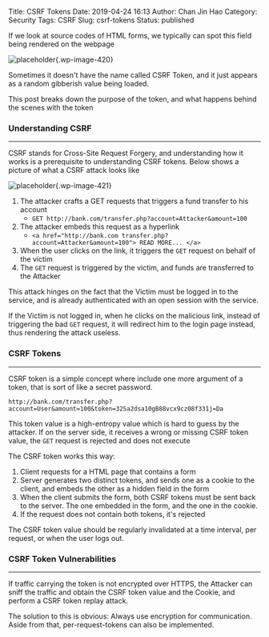 Title: CSRF Tokens
Date: 2019-04-24 16:13
Author: Chan Jin Hao
Category: Security
Tags: CSRF
Slug: csrf-tokens
Status: published



If we look at source codes of HTML forms, we typically can spot this field being rendered on the webpage



<!-- wp:image {"id":420} -->


![placeholder]({attach}media/2019/04/token.png){.wp-image-420}  

<figcaption>
  

</figcaption>





Sometimes it doesn't have the name called CSRF Token, and it just appears as a random gibberish value being loaded.





This post breaks down the purpose of the token, and what happens behind the scenes with the token



<!-- wp:heading {"level":3} -->

### Understanding CSRF  





------------------------------------------------------------------------






CSRF stands for Cross-Site Request Forgery, and understanding how it works is a prerequisite to understanding CSRF tokens. Below shows a picture of what a CSRF attack looks like



<!-- wp:image {"id":421} -->


![placeholder]({attach}media/2019/04/csrf-cross-site-request-forgery.png){.wp-image-421}




<!-- wp:list {"ordered":true} -->

1.  The attacker crafts a GET requests that triggers a fund transfer to his account
    -   `GET http://bank.com/transfer.php?account=Attacker&amount=100`
2.  The attacker embeds this request as a hyperlink
    -   `<a href="http://bank.com transfer.php?account=Attacker&amount=100"> READ MORE... </a>`</code>
3.  When the user clicks on the link, it triggers the `GET` request on behalf of the victim
4.  The `GET` request is triggered by the victim, and funds are transferred to the Attacker





This attack hinges on the fact that the Victim must be logged in to the service, and is already authenticated with an open session with the service.





If the Victim is not logged in, when he clicks on the malicious link, instead of triggering the bad `GET` request, it will redirect him to the login page instead, thus rendering the attack useless.



<!-- wp:heading {"level":3} -->

### CSRF Tokens





------------------------------------------------------------------------






CSRF token is a simple concept where include one more argument of a token, that is sort of like a secret password.





`http://bank.com/transfer.php?account=User&amount=100&token=32Sa2dsa10gB88vcx9cz08f331j=Da`





This token value is a high-entropy value which is hard to guess by the attacker. If on the server side, it receives a wrong or missing CSRF token value, the `GET` request is rejected and does not execute





The CSRF token works this way:



<!-- wp:list {"ordered":true} -->

1.  Client requests for a HTML page that contains a form
2.  Server generates two distinct tokens, and sends one as a cookie to the client, and embeds the other as a hidden field in the form
3.  When the client submits the form, both CSRF tokens must be sent back to the server. The one embedded in the form, and the one in the cookie.
4.  If the request does not contain both tokens, it's rejected





The CSRF token value should be regularly invalidated at a time interval, per request, or when the user logs out.



<!-- wp:heading {"level":3} -->

### CSRF Token Vulnerabilities





------------------------------------------------------------------------






If traffic carrying the token is not encrypted over HTTPS, the Attacker can sniff the traffic and obtain the CSRF token value and the Cookie, and perform a CSRF token replay attack.





The solution to this is obvious: Always use encryption for communication. Aside from that, per-request-tokens can also be implemented.


